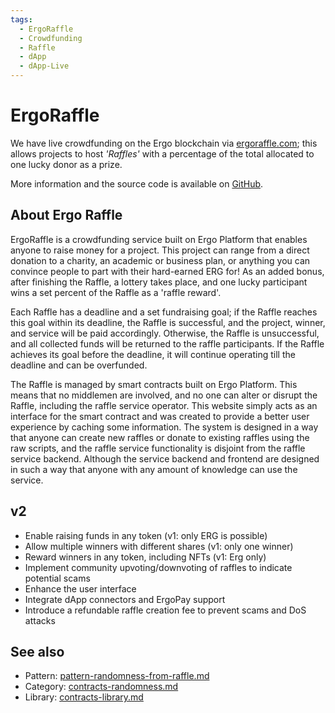 ```yaml
---
tags:
  - ErgoRaffle
  - Crowdfunding
  - Raffle
  - dApp
  - dApp-Live
---
```


# ErgoRaffle

We have live crowdfunding on the Ergo blockchain via [ergoraffle.com](https://ergoraffle.com); this allows projects to host *'Raffles'* with a percentage of the total allocated to one lucky donor as a prize. 

More information and the source code is available on [GitHub](https://github.com/ErgoRaffle).

## About Ergo Raffle

ErgoRaffle is a crowdfunding service built on Ergo Platform that enables anyone to raise money for a project. This project can range from a direct donation to a charity, an academic or business plan, or anything you can convince people to part with their hard-earned ERG for! As an added bonus, after finishing the Raffle, a lottery takes place, and one lucky participant wins a set percent of the Raffle as a 'raffle reward'.

Each Raffle has a deadline and a set fundraising goal; if the Raffle reaches this goal within its deadline, the Raffle is successful, and the project, winner, and service will be paid accordingly. Otherwise, the Raffle is unsuccessful, and all collected funds will be returned to the raffle participants. If the Raffle achieves its goal before the deadline, it will continue operating till the deadline and can be overfunded.

The Raffle is managed by smart contracts built on Ergo Platform. This means that no middlemen are involved, and no one can alter or disrupt the Raffle, including the raffle service operator. This website simply acts as an interface for the smart contract and was created to provide a better user experience by caching some information. The system is designed in a way that anyone can create new raffles or donate to existing raffles using the raw scripts, and the raffle service functionality is disjoint from the raffle service backend. Although the service backend and frontend are designed in such a way that anyone with any amount of knowledge can use the service.

## v2

- Enable raising funds in any token (v1: only ERG is possible)
- Allow multiple winners with different shares (v1: only one winner)
- Reward winners in any token, including NFTs (v1: Erg only)
- Implement community upvoting/downvoting of raffles to indicate potential scams
- Enhance the user interface
- Integrate dApp connectors and ErgoPay support
- Introduce a refundable raffle creation fee to prevent scams and DoS attacks

## See also

- Pattern: [pattern-randomness-from-raffle.md](pattern-randomness-from-raffle.md)
- Category: [contracts-randomness.md](contracts-randomness.md)
- Library: [contracts-library.md](contracts-library.md)
